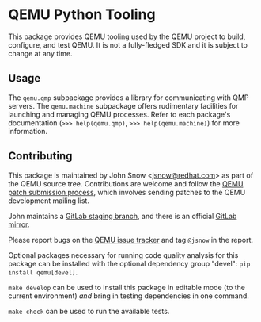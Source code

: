 # QEMU Python Tooling

This package provides QEMU tooling used by the QEMU project to build,
configure, and test QEMU. It is not a fully-fledged SDK and it is
subject to change at any time.

## Usage

The `qemu.qmp` subpackage provides a library for communicating with QMP
servers. The `qemu.machine` subpackage offers rudimentary facilities for
launching and managing QEMU processes. Refer to each package\'s
documentation (`>>> help(qemu.qmp)`, `>>> help(qemu.machine)`) for more
information.

## Contributing

This package is maintained by John Snow \<<jsnow@redhat.com>\> as part
of the QEMU source tree. Contributions are welcome and follow the [QEMU
patch submission
process](https://wiki.qemu.org/Contribute/SubmitAPatch), which involves
sending patches to the QEMU development mailing list.

John maintains a [GitLab staging
branch](https://gitlab.com/jsnow/qemu/-/tree/python), and there is an
official [GitLab mirror](https://gitlab.com/qemu-project/qemu).

Please report bugs on the [QEMU issue
tracker](https://gitlab.com/qemu-project/qemu/-/issues) and tag `@jsnow`
in the report.

Optional packages necessary for running code quality analysis for this
package can be installed with the optional dependency group \"devel\":
`pip install qemu[devel]`.

`make develop` can be used to install this package in editable mode (to
the current environment) *and* bring in testing dependencies in one
command.

`make check` can be used to run the available tests.
